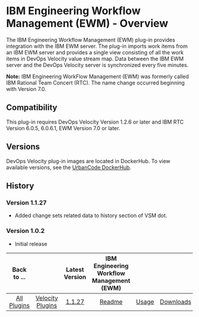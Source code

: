 
# IBM Engineering Workflow Management (EWM) - Overview

The IBM Engineering Workflow Management (EWM) plug-in provides integration with the IBM EWM server. The plug-in imports work items from an IBM EWM server and provides a single view consisting of all the work items in DevOps Velocity value stream map. Data between the IBM EWM server and the DevOps Velocity server is synchronized every five minutes.

**Note:** IBM Engineering WorkFlow Management (EWM) was formerly called IBM Rational Team Concert (RTC). The name change occurred beginning with Version 7.0.

## Compatibility

This plug-in requires DevOps Velocity Version 1.2.6 or later and IBM RTC Version 6.0.5, 6.0.6.1, EWM Version 7.0 or later.

## Versions

DevOps Velocity plug-in images are located in DockerHub. To view available versions, see the [UrbanCode DockerHub](https://hub.docker.com/r/urbancode/ucv-ext-ewm/tags).

## History

### Version 1.1.27

* Added change sets related data to history section of VSM dot.

### Version 1.0.2

* Initial release


|Back to ...||Latest Version|IBM Engineering Workflow Management (EWM) |||
| :---: | :---: | :---: | :---: | :---: | :---: |
|[All Plugins](../../index.md)|[Velocity Plugins](../README.md)|[1.1.27](https://raw.githubusercontent.com/UrbanCode/IBM-UCV-PLUGINS/main/files/ucv-ext-ewm/ucv-ext-ewm:1.1.27.tar)|[Readme](README.md)|[Usage](usage.md)|[Downloads](downloads.md)|
